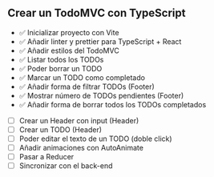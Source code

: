 ## Crear un TodoMVC con TypeScript

- ✅ Inicializar proyecto con Vite
- ✅ Añadir linter y prettier para TypeScript + React
- ✅ Añadir estilos del TodoMVC
- ✅ Listar todos los TODOs
- ✅ Poder borrar un TODO
- ✅ Marcar un TODO como completado
- ✅ Añadir forma de filtrar TODOs (Footer)
- ✅ Mostrar número de TODOs pendientes (Footer)
- ✅ Añadir forma de borrar todos los TODOs completados
- [ ] Crear un Header con input (Header)
- [ ] Crear un TODO (Header)
- [ ] Poder editar el texto de un TODO (doble click)
- [ ] Añadir animaciones con AutoAnimate
- [ ] Pasar a Reducer
- [ ] Sincronizar con el back-end
